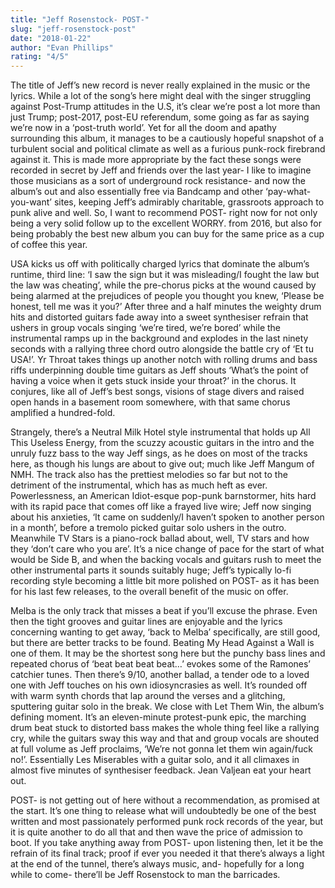 ```yaml
---
title: "Jeff Rosenstock- POST-"
slug: "jeff-rosenstock-post"
date: "2018-01-22"
author: "Evan Phillips"
rating: "4/5"
---
```


The title of Jeff’s new record is never really explained in the music or the lyrics. While a lot of the song’s here might deal with the singer struggling against Post-Trump attitudes in the U.S, it’s clear we’re post a lot more than just Trump; post-2017, post-EU referendum, some going as far as saying we’re now in a ‘post-truth world’. Yet for all the doom and apathy surrounding this album, it manages to be a cautiously hopeful snapshot of a turbulent social and political climate as well as a furious punk-rock firebrand against it. This is made more appropriate by the fact these songs were recorded in secret by Jeff and friends over the last year- I like to imagine those musicians as a sort of underground rock resistance- and now the album’s out and also essentially free via Bandcamp and other ‘pay-what-you-want’ sites, keeping Jeff’s admirably charitable, grassroots approach to punk alive and well. So, I want to recommend POST- right now for not only being a very solid follow up to the excellent WORRY. from 2016, but also for being probably the best new album you can buy for the same price as a cup of coffee this year.

USA kicks us off with politically charged lyrics that dominate the album’s runtime, third line: ‘I saw the sign but it was misleading/I fought the law but the law was cheating’, while the pre-chorus picks at the wound caused by being alarmed at the prejudices of people you thought you knew, ‘Please be honest, tell me was it you?’ After three and a half minutes the weighty drum hits and distorted guitars fade away into a sweet synthesiser refrain that ushers in group vocals singing ‘we’re tired, we’re bored’ while the instrumental ramps up in the background and explodes in the last ninety seconds with a rallying three chord outro alongside the battle cry of ‘Et tu USA!’. Yr Throat takes things up another notch with rolling drums and bass riffs underpinning double time guitars as Jeff shouts ‘What’s the point of having a voice when it gets stuck inside your throat?’ in the chorus. It conjures, like all of Jeff’s best songs, visions of stage divers and raised open hands in a basement room somewhere, with that same chorus amplified a hundred-fold.

Strangely, there’s a Neutral Milk Hotel style instrumental that holds up All This Useless Energy, from the scuzzy acoustic guitars in the intro and the unruly fuzz bass to the way Jeff sings, as he does on most of the tracks here, as though his lungs are about to give out; much like Jeff Mangum of NMH. The track also has the prettiest melodies so far but not to the detriment of the instrumental, which has as much heft as ever. Powerlessness, an American Idiot-esque pop-punk barnstormer, hits hard with its rapid pace that comes off like a frayed live wire; Jeff now singing about his anxieties, ‘It came on suddenly/I haven’t spoken to another person in a month’, before a tremolo picked guitar solo ushers in the outro. Meanwhile TV Stars is a piano-rock ballad about, well, TV stars and how they ‘don’t care who you are’. It’s a nice change of pace for the start of what would be Side B, and when the backing vocals and guitars rush to meet the other instrumental parts it sounds suitably huge; Jeff’s typically lo-fi recording style becoming a little bit more polished on POST- as it has been for his last few releases, to the overall benefit of the music on offer.

Melba is the only track that misses a beat if you’ll excuse the phrase. Even then the tight grooves and guitar lines are enjoyable and the lyrics concerning wanting to get away, ‘back to Melba’ specifically, are still good, but there are better tracks to be found. Beating My Head Against a Wall is one of them. It may be the shortest song here but the punchy bass lines and repeated chorus of ‘beat beat beat beat…’ evokes some of the Ramones’ catchier tunes. Then there’s 9/10, another ballad, a tender ode to a loved one with Jeff touches on his own idiosyncrasies as well. It’s rounded off with warm synth chords that lap around the verses and a glitching, sputtering guitar solo in the break. We close with Let Them Win, the album’s defining moment. It’s an eleven-minute protest-punk epic, the marching drum beat stuck to distorted bass makes the whole thing feel like a rallying cry, while the guitars sway this way and that and group vocals are shouted at full volume as Jeff proclaims, ‘We’re not gonna let them win again/fuck no!’. Essentially Les Miserables with a guitar solo, and it all climaxes in almost five minutes of synthesiser feedback. Jean Valjean eat your heart out.

POST- is not getting out of here without a recommendation, as promised at the start. It’s one thing to release what will undoubtedly be one of the best written and most passionately performed punk rock records of the year, but it is quite another to do all that and then wave the price of admission to boot. If you take anything away from POST- upon listening then, let it be the refrain of its final track; proof if ever you needed it that there’s always a light at the end of the tunnel, there’s always music, and- hopefully for a long while to come- there’ll be Jeff Rosenstock to man the barricades.
